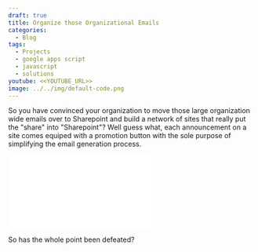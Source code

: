 ```yaml
---
draft: true
title: Organize those Organizational Emails
categories:
  - Blog
tags:
  - Projects
  - google apps script
  - javascript
  - solutions
youtube: <<YOUTUBE_URL>>
image: ../../img/default-code.png
---
```


So you have convinced your organization to move those large organization wide emails over to Sharepoint and build a network of sites that really put the "share" into "Sharepoint"? Well guess what, each announcement on a site comes equiped with a promotion button with the sole purpose of simplifying the email generation process.

![Promotion button](./index.md)

So has the whole point been defeated?


